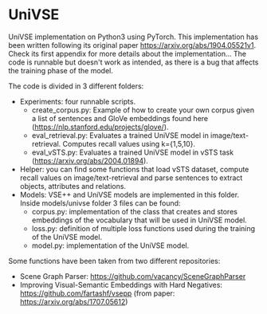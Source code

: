 # UniVSE

UniVSE implementation on Python3 using PyTorch. This implementation has been written following its original paper https://arxiv.org/abs/1904.05521v1. Check its first appendix for more details about the implementation... The code is runnable but doesn't work as intended, as there is a bug that affects the training phase of the model.

The code is divided in 3 different folders:
* Experiments: four runnable scripts.
  * create_corpus.py: Example of how to create your own corpus given a list of sentences and GloVe embeddings found here (https://nlp.stanford.edu/projects/glove/).
  * eval_retrieval.py: Evaluates a trained UniVSE model in image/text-retrieval. Computes recall values using k={1,5,10}.
  * eval_vSTS.py: Evaluates a trained UniVSE model in vSTS task (https://arxiv.org/abs/2004.01894).
* Helper: you can find some functions that load vSTS dataset, compute recall values on image/text-retrieval and parse sentences to extract objects, attributes and relations.
* Models: VSE++ and UniVSE models are implemented in this folder. Inside models/univse folder 3 files can be found:
  * corpus.py: implementation of the class that creates and stores embeddings of the vocabulary that will be used in UniVSE model.
  * loss.py: definition of multiple loss functions used during the training of the UniVSE model.
  * model.py: implementation of the UniVSE model.

Some functions have been taken from two different repositories:
* Scene Graph Parser: https://github.com/vacancy/SceneGraphParser
* Improving Visual-Semantic Embeddings with Hard Negatives: https://github.com/fartashf/vsepp (from paper: https://arxiv.org/abs/1707.05612)
